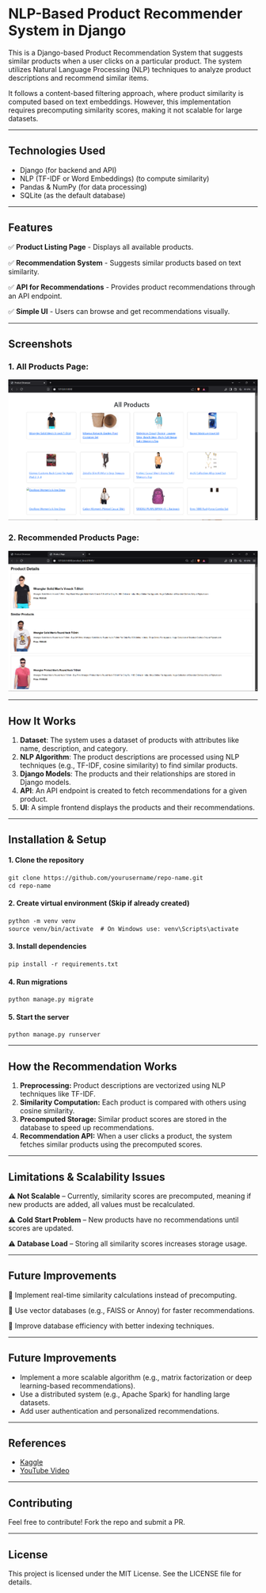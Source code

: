 # NLP-Based Product Recommender System in Django

This is a Django-based Product Recommendation System that suggests similar products when a user clicks on a particular product. The system utilizes Natural Language Processing (NLP) techniques to analyze product descriptions and recommend similar items.

It follows a content-based filtering approach, where product similarity is computed based on text embeddings. However, this implementation requires precomputing similarity scores, making it not scalable for large datasets.

---

## Technologies Used
- Django (for backend and API)
- NLP (TF-IDF or Word Embeddings) (to compute similarity)
- Pandas & NumPy (for data processing)
- SQLite (as the default database)

---

## Features
✅ **Product Listing Page** - Displays all available products.

✅ **Recommendation System** - Suggests similar products based on text similarity.

✅ **API for Recommendations** - Provides product recommendations through an API endpoint.

✅ **Simple UI** - Users can browse and get recommendations visually.

---

## Screenshots
### 1. **All Products Page**:
   ![All Products](https://github.com/PrathameshPC77/django_nlp_recommender/blob/main/all_products.png)

### 2. **Recommended Products Page**:
   ![Recommended Products](https://github.com/PrathameshPC77/django_nlp_recommender/blob/main/similar_products.png)

---

## How It Works
1. **Dataset**: The system uses a dataset of products with attributes like name, description, and category.
2. **NLP Algorithm**: The product descriptions are processed using NLP techniques (e.g., TF-IDF, cosine similarity) to find similar products.
3. **Django Models**: The products and their relationships are stored in Django models.
4. **API**: An API endpoint is created to fetch recommendations for a given product.
5. **UI**: A simple frontend displays the products and their recommendations.

---

## Installation & Setup
#### 1. Clone the repository
    git clone https://github.com/yourusername/repo-name.git  
    cd repo-name  

#### 2. Create virtual environment (Skip if already created)
    python -m venv venv  
    source venv/bin/activate  # On Windows use: venv\Scripts\activate  

#### 3. Install dependencies  
    pip install -r requirements.txt  

#### 4. Run migrations  
    python manage.py migrate  

#### 5. Start the server  
    python manage.py runserver  

---

## How the Recommendation Works
1. **Preprocessing:** Product descriptions are vectorized using NLP techniques like TF-IDF.
2. **Similarity Computation:** Each product is compared with others using cosine similarity.
3. **Precomputed Storage:** Similar product scores are stored in the database to speed up recommendations.
4. **Recommendation API:** When a user clicks a product, the system fetches similar products using the precomputed scores.

---

## Limitations & Scalability Issues
⚠ **Not Scalable** – Currently, similarity scores are precomputed, meaning if new products are added, all values must be recalculated.

⚠ **Cold Start Problem** – New products have no recommendations until scores are updated.

⚠ **Database Load** – Storing all similarity scores increases storage usage.

---

## Future Improvements
🔹 Implement real-time similarity calculations instead of precomputing.

🔹 Use vector databases (e.g., FAISS or Annoy) for faster recommendations.

🔹 Improve database efficiency with better indexing techniques.

---

## Future Improvements
- Implement a more scalable algorithm (e.g., matrix factorization or deep learning-based recommendations).
- Use a distributed system (e.g., Apache Spark) for handling large datasets.
- Add user authentication and personalized recommendations.

---

## References
- [Kaggle](https://www.kaggle.com/datasets/PromptCloudHQ/flipkart-products)
- [YouTube Video](https://www.youtube.com/watch?v=eGHN3XvBBv8)

---

## Contributing
Feel free to contribute! Fork the repo and submit a PR.

---

## License
This project is licensed under the MIT License. See the LICENSE file for details.
